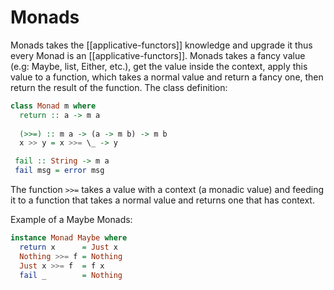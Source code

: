 # Monads

Monads takes the [[applicative-functors]] knowledge and upgrade it thus every Monad is an [[applicative-functors]]. Monads takes a fancy value (e.g: Maybe, list, Either, etc.), get the value inside the context, apply this value to a function, which takes a normal value and return a fancy one, then return the result of the function. The class definition:

```haskell
class Monad m where
  return :: a -> m a
  
  (>>=) :: m a -> (a -> m b) -> m b
  x >> y = x >>= \_ -> y

 fail :: String -> m a 
 fail msg = error msg
```

The function `>>=` takes a value with a context (a monadic value) and feeding it to a function that takes a normal value and returns one that has context. 

Example of a Maybe Monads:

```haskell
instance Monad Maybe where
  return x      = Just x
  Nothing >>= f = Nothing
  Just x >>= f  = f x
  fail _        = Nothing
```